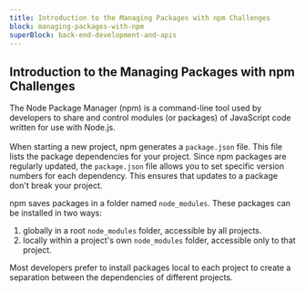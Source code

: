 ```yaml
---
title: Introduction to the Managing Packages with npm Challenges
block: managing-packages-with-npm
superBlock: back-end-development-and-apis
---
```


## Introduction to the Managing Packages with npm Challenges

The Node Package Manager (npm) is a command-line tool used by developers to share and control modules (or packages) of JavaScript code written for use with Node.js.<br><br>When starting a new project, npm generates a <code>package.json</code> file. This file lists the package dependencies for your project. Since npm packages are regularly updated, the <code>package.json</code> file allows you to set specific version numbers for each dependency. This ensures that updates to a package don't break your project.

npm saves packages in a folder named <code>node_modules</code>. These packages can be installed in two ways:

1. globally in a root <code>node_modules</code> folder, accessible by all projects.
2. locally within a project's own <code>node_modules</code> folder, accessible only to that project.

Most developers prefer to install packages local to each project to create a separation between the dependencies of different projects.
